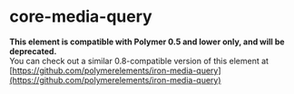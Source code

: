 core-media-query
================

**This element is compatible with Polymer 0.5 and lower only, and will be deprecated.**  
You can check out a similar 0.8-compatible version of this element at [https://github.com/polymerelements/iron-media-query](https://github.com/polymerelements/iron-media-query)

